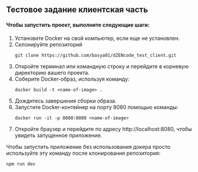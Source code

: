 ## Тестовое задание клиентская часть
#### Чтобы запустить проект, выполните следующие шаги:
1. Установите Docker на свой компьютер, если еще не установлен.
2. Склонируйте репозиторий
	```
   git clone https://github.com/basya01/dZENcode_test_client.git
   ```
3. Откройте терминал или командную строку и перейдите в корневую директорию вашего проекта.
4. Соберите Docker-образ, используя команду:
	 ```
	docker build -t <name-of-image> .
   ```
5. Дождитесь завершения сборки образа.
6. Запустите Docker-контейнер на порту 8080 помощью команды:
   ```
   docker run -it -p 8080:8080 <name-of-image>
   ```
7. Откройте браузер и перейдите по адресу http://localhost:8080, чтобы увидеть запущенное приложение.

Чтобы запустить приложение без использования докера просто используйте эту команду после клонирования репозитория:
```
npm run dev
```
